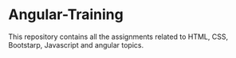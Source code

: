 # Angular-Training
This repository contains all the assignments related to HTML, CSS, Bootstarp, Javascript and angular topics.
